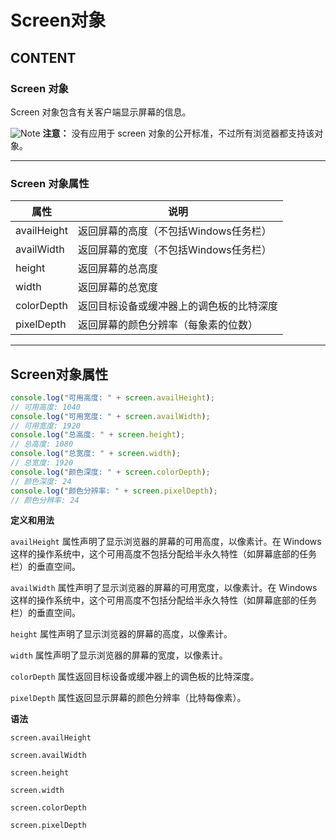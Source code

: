 # Screen对象

## CONTENT

### Screen 对象

Screen 对象包含有关客户端显示屏幕的信息。

![Note](https://upload-images.jianshu.io/upload_images/7728717-b092c1695c8a3b2d.gif?imageMogr2/auto-orient/strip) **注意：** 没有应用于 screen 对象的公开标准，不过所有浏览器都支持该对象。

* * *

### Screen 对象属性

| 属性 | 说明 |
|-|-|
| availHeight | 返回屏幕的高度（不包括Windows任务栏） |
| availWidth | 返回屏幕的宽度（不包括Windows任务栏） |
| height | 返回屏幕的总高度 |
| width | 返回屏幕的总宽度 |
| colorDepth | 返回目标设备或缓冲器上的调色板的比特深度 |
| pixelDepth | 返回屏幕的颜色分辨率（每象素的位数） |

* * *

## Screen对象属性

```js
console.log("可用高度: " + screen.availHeight);
// 可用高度: 1040
console.log("可用宽度: " + screen.availWidth);
// 可用宽度: 1920
console.log("总高度: " + screen.height);
// 总高度: 1080
console.log("总宽度: " + screen.width);
// 总宽度: 1920
console.log("颜色深度: " + screen.colorDepth);
// 颜色深度: 24
console.log("颜色分辨率: " + screen.pixelDepth);
// 颜色分辨率: 24
```

**定义和用法**

`availHeight` 属性声明了显示浏览器的屏幕的可用高度，以像素计。在 Windows 这样的操作系统中，这个可用高度不包括分配给半永久特性（如屏幕底部的任务栏）的垂直空间。

`availWidth` 属性声明了显示浏览器的屏幕的可用宽度，以像素计。在 Windows 这样的操作系统中，这个可用高度不包括分配给半永久特性（如屏幕底部的任务栏）的垂直空间。

`height` 属性声明了显示浏览器的屏幕的高度，以像素计。

`width` 属性声明了显示浏览器的屏幕的宽度，以像素计。

`colorDepth` 属性返回目标设备或缓冲器上的调色板的比特深度。

`pixelDepth` 属性返回显示屏幕的颜色分辨率（比特每像素）。

**语法**

`screen.availHeight`

`screen.availWidth`

`screen.height`

`screen.width`

`screen.colorDepth`

`screen.pixelDepth`
